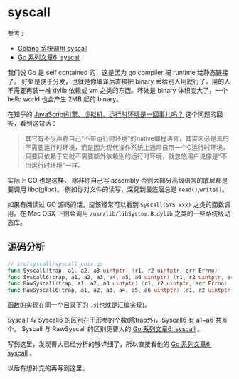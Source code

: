# syscall 

参考 :  

* [Golang 系统调用 syscall](https://www.jianshu.com/p/3b6935e3bb50)  
* [Go 系列文章6: syscall](https://xargin.com/syscall/)


我们说 Go 是 self contained 的，这是因为 go compiler 把 runtime 给静态链接了。 好处是便于分发，也就是你编译后直接把 binary 丢给别人用就行了，用的人不需要再装一堆 dylib 依赖或 vm 之类的东西。坏处是 binary 体积变大了，一个 hello world 也会产生 2MB 起的 binary。

在知乎的 [JavaScript引擎、虚拟机、运行时环境是一回事儿吗？](https://www.zhihu.com/question/39499036/answer/81707112) 这个问题的回答，看到这句话：
> 其它有不少声称自己“不带运行时环境”的native编程语言，其实未必是真的不需要运行时环境，而是因为现代操作系统上通常自带一个C运行时环境，只要只依赖于它就不需要额外依赖别的运行时环境，就忽悠用户说像是“不带运行时环境”一样。

实际上 GO 也是这样， 除非你自己写 assembly 否则大部分高级语言的底层都是要调用 libc(glibc)。 例如你对文件的读写，深究到最底层总是 `read()`,`write()`。

如果有阅读过 GO 源码的话，应该经常可以看到 `Syscall(SYS_xxx)` 之类的函数调用。在 Mac OSX 下则会调用 `/usr/lib/libSystem.B.dylib` 之类的一些系统级动态库。 



## 源码分析   

```go
// src/syscall/syscall_unix.go
func Syscall(trap, a1, a2, a3 uintptr) (r1, r2 uintptr, err Errno)
func Syscall6(trap, a1, a2, a3, a4, a5, a6 uintptr) (r1, r2 uintptr, err Errno)
func RawSyscall(trap, a1, a2, a3 uintptr) (r1, r2 uintptr, err Errno)
func RawSyscall6(trap, a1, a2, a3, a4, a5, a6 uintptr) (r1, r2 uintptr, err Errno)
```

函数的实现在同一个目录下的 `.s`(也就是汇编实现)。  

Syscall 与 Syscall6 的区别在于形参的个数(除trap外)，Syscall6 有 a1~a6 共 6 个。 Syscall 与 RawSyscall 的区别见曹大的 [Go 系列文章6: syscall](https://xargin.com/syscall/) 。

写到这里，发现曹大已经分析的够详细了，所以直接看他的 [Go 系列文章6: syscall](https://xargin.com/syscall/) 。 

以后有想补充的再写到这里。  



